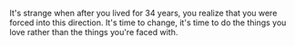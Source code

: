 It's strange when after you lived for 34 years, you realize that you were forced into this direction.
It's time to change, it's time to do the things you love rather than the things you're faced with.

